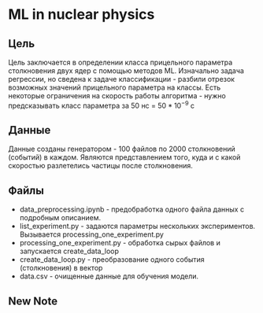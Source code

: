 # ML in nuclear physics
  ## Цель
  Цель заключается в определении класса прицельного параметра столкновения двух ядер с помощью методов ML. 
  Изначально задача регрессии, но сведена к задаче классификации - 
  разбили отрезок возможных значений прицельного параметра на классы. 
  Есть некоторые ограничения на скорость работы алгоритма - 
  нужно предсказывать класс параметра за $50$ нс = $50 * 10^{-9}$ с
  
  ## Данные
  Данные созданы генератором - 100 файлов по 2000 столкновений (событий) в каждом. 
  Являются представлением того, куда и с какой скоростью разлетелись частицы после столкновения. 
  
  ## Файлы
  - data_preprocessing.ipynb - предобработка одного файла данных с подробным описанием.
  - list_experiment.py - задаются параметры нескольких экспериментов. Вызывается processing_one_experiment.py
  - processing_one_experiment.py - обработка сырых файлов и запускается create_data_loop
  - create_data_loop.py - преобразование одного события (столкновения) в вектор
  - data.csv - очищенные данные для обучения модели.

## New Note
  
